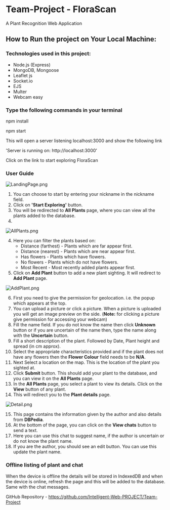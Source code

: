 # Team-Project - FloraScan

A Plant Recognition Web Application


## How to Run the project on Your Local Machine:

### Technologies used in this project:

* Node.js (Express)
* MongoDB, Mongoose
* Leaflet js
* Socket.io
* EJS
* Multer
* Webcam easy

### Type the following commands in your terminal

npm install

npm start

This will open a server listening localhost:3000 and show the following link 

'Server is running on: http://localhost:3000'

Click on the link to start exploring FloraScan

### User Guide
![LandingPage.png](..%2F..%2FDownloads%2FInteliigentweb%2FLandingPage.png)

1. You can choose to start by entering your nickname in the nickname field.
2. Click on **'Start Exploring'** button.
3. You will be redirected to **All Plants** page, where you can view all the plants added to the database.
4. 
![AllPlants.png](..%2F..%2FDownloads%2FInteliigentweb%2FAllPlants.png)

4. Here you can filter the plants based on:
    * Distance (farthest) - Plants which are far appear first.
    * Distance (nearest) - Plants which are near appear first.
    * Has flowers - Plants which have flowers.
    * No flowers - Plants which do not have flowers.
    * Most Recent - Most recently added plants appear first.
5. Click on **Add Plant** button to add a new plant sighting. It will redirect to **Add Plant** page.

![AddPlant.png](..%2F..%2FDownloads%2FInteliigentweb%2FAddPlant.png)

6. First you need to give the permission for geolocation. i.e. the popup which appears at the top.
7. You can upload a picture or click a picture. When a picture is uploaded you will get an image preview on the side. (**Note:** for clicking a picture give permission for accessing your webcam)
8. Fill the name field. If you do not know the name then click **Unknown** button or if you are uncertain of the name then, type the name along with the **Uncertain** button.
9. Fill a short description of the plant. Followed by Date, Plant height and spread (in cm approx).
10. Select the appropriate characteristics provided and if the plant does not have any flowers then the **Flower Colour** field needs to be **N/A**.
11. Next Select a location on the map. This is the location of the plant you sighted at.
12. Click **Submit** button. This should add your plant to the database, and you can view it on the **All Plants** page.
13. In the **All Plants** page, you select a plant to view its details. Click on the **View** button of any plant.
14. This will redirect you to the **Plant details** page.

![Detail.png](..%2F..%2FDownloads%2FInteliigentweb%2FDetail.png)

15. This page contains the information given by the author and also details from **DBPedia**.
16. At the bottom of the page, you can click on the **View chats** button to send a text.
17. Here you can use this chat to suggest name, if the author is uncertain or do not know the plant name. 
18. If you are the author, you should see an edit button. You can use this update the plant name.

### Offline listing of plant and chat

When the device is offline the details will be stored in IndexedDB and when the device is online, refresh the page and this will be added to the database.
Same with the chat messages.


GitHub Repository -
https://github.com/Intelligent-Web-PROJECT/Team-Project
